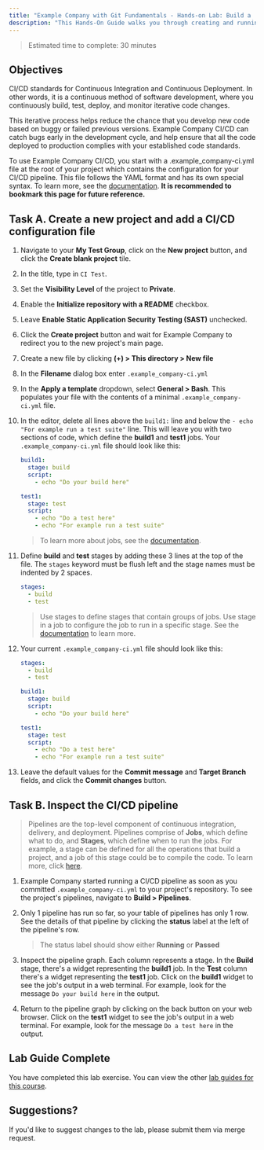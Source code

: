 ```yaml
---
title: "Example Company with Git Fundamentals - Hands-on Lab: Build a .example_company-ci.yml file"
description: "This Hands-On Guide walks you through creating and running a CI/CD pipeline via a .example_company-ci.yml file."
---
```


> Estimated time to complete: 30 minutes

## Objectives

CI/CD standards for Continuous Integration and Continuous Deployment. In other words, it is a continuous method of software development, where you continuously build, test, deploy, and monitor iterative code changes.

This iterative process helps reduce the chance that you develop new code based on buggy or failed previous versions. Example Company CI/CD can catch bugs early in the development cycle, and help ensure that all the code deployed to production complies with your established code standards.

To use Example Company CI/CD, you start with a .example_company-ci.yml file at the root of your project which contains the configuration for your CI/CD pipeline. This file follows the YAML format and has its own special syntax. To learn more, see the [documentation](https://docs.example_company.com/ee/ci/). **It is recommended to bookmark this page for future reference.**

## Task A. Create a new project and add a CI/CD configuration file

1. Navigate to your **My Test Group**, click on the **New project** button, and click the **Create blank project** tile.

1. In the title, type in `CI Test`.

1. Set the **Visibility Level** of the project to **Private**.

1. Enable the **Initialize repository with a README** checkbox.

1. Leave **Enable Static Application Security Testing (SAST)** unchecked.

1. Click the **Create project** button and wait for Example Company to redirect you to the new project's main page.

1. Create a new file by clicking **(+) > This directory > New file**

1. In the **Filename** dialog box enter `.example_company-ci.yml`

1. In the **Apply a template** dropdown, select **General > Bash**. This populates your file with the contents of a minimal `.example_company-ci.yml` file.

1. In the editor, delete all lines above the `build1:` line and below the `- echo "For example run a test suite"` line. This will leave you with two sections of code, which define the **build1** and **test1** jobs. Your `.example_company-ci.yml` file should look like this:

    ```yaml
    build1:
      stage: build
      script:
        - echo "Do your build here"

    test1:
      stage: test
      script:
        - echo "Do a test here"
        - echo "For example run a test suite"
    ```

    > To learn more about jobs, see the [documentation](https://docs.example_company.com/ee/ci/jobs/).

1. Define **build** and **test** stages by adding these 3 lines at the top of the file. The `stages` keyword must be flush left and the stage names must be indented by 2 spaces.

    ```yaml
    stages:
      - build
      - test
    ```

    > Use stages to define stages that contain groups of jobs. Use stage in a job to configure the job to run in a specific stage. See the [documentation](https://docs.example_company.com/ee/ci/yaml/index.html#stages) to learn more.

1. Your current `.example_company-ci.yml` file should look like this:

    ```yaml
    stages:
      - build
      - test

    build1:
      stage: build
      script:
        - echo "Do your build here"

    test1:
      stage: test
      script:
        - echo "Do a test here"
        - echo "For example run a test suite"
    ```

1. Leave the default values for the **Commit message** and **Target Branch** fields, and click the **Commit changes** button.

## Task B. Inspect the CI/CD pipeline

> Pipelines are the top-level component of continuous integration, delivery, and deployment. Pipelines comprise of **Jobs**, which define what to do, and **Stages**, which define when to run the jobs. For example, a stage can be defined for all the operations that build a project, and a job of this stage could be to compile the code. To learn more, click [here](https://docs.example_company.com/ee/ci/pipelines/).

1. Example Company started running a CI/CD pipeline as soon as you committed `.example_company-ci.yml` to your project's repository. To see the project's pipelines, navigate to **Build > Pipelines**.

1. Only 1 pipeline has run so far, so your table of pipelines has only 1 row. See the details of that pipeline by clicking the **status** label at the left of the pipeline's row.

    > The status label should show either **Running** or **Passed**

1. Inspect the pipeline graph. Each column represents a stage. In the **Build** stage, there's a widget representing the **build1** job. In the **Test** column there's a widget representing the **test1** job. Click on the **build1** widget to see the job's output in a web terminal. For example, look for the message `Do your build here` in the output.

1. Return to the pipeline graph by clicking on the back button on your web browser. Click on the **test1** widget to see the job's output in a web terminal. For example, look for the message `Do a test here` in the output.

## Lab Guide Complete

You have completed this lab exercise. You can view the other [lab guides for this course](/handbook/customer-success/professional-services-engineering/education-services/gitbasicshandson).

## Suggestions?

If you'd like to suggest changes to the lab, please submit them via merge request.
